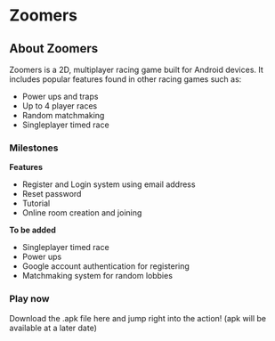 # Zoomers

## About Zoomers

Zoomers is a 2D, multiplayer racing game built for Android devices.
It includes popular features found in other racing games such as:
- Power ups and traps
- Up to 4 player races
- Random matchmaking
- Singleplayer timed race

### Milestones
**Features**
- Register and Login system using email address
- Reset password
- Tutorial
- Online room creation and joining

**To be added**
- Singleplayer timed race
- Power ups
- Google account authentication for registering
- Matchmaking system for random lobbies

### Play now
Download the .apk file here and jump right into the action!
(apk will be available at a later date)
